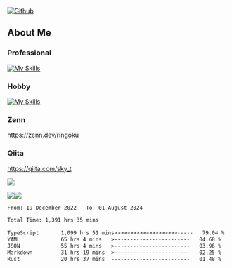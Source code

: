 [![Github](https://img.shields.io/github/followers/skyt-a?label=Follow&style=social)](https://github.com/skyt-a)

## About Me
### Professional
[![My Skills](https://skillicons.dev/icons?i=react,ts,js,nodejs,java,graphql,firebase,githubactions&theme=light)](https://skillicons.dev)
### Hobby
[![My Skills](https://skillicons.dev/icons?i=unity,rust,py&theme=light)](https://skillicons.dev)

### Zenn
https://zenn.dev/ringoku
### Qiita
https://qiita.com/sky_t


![](https://github-profile-summary-cards.vercel.app/api/cards/profile-details?username=skyt-a&theme=default)

![](https://github-profile-summary-cards.vercel.app/api/cards/repos-per-language?username=skyt-a&theme=default)![](https://github-profile-summary-cards.vercel.app/api/cards/stats?username=RinGoku&theme=default)

<!--START_SECTION:waka-->

```txt
From: 19 December 2022 - To: 01 August 2024

Total Time: 1,391 hrs 35 mins

TypeScript       1,099 hrs 51 mins>>>>>>>>>>>>>>>>>>>>-----   79.04 %
YAML             65 hrs 4 mins   >------------------------   04.68 %
JSON             55 hrs 4 mins   >------------------------   03.96 %
Markdown         31 hrs 19 mins  >------------------------   02.25 %
Rust             20 hrs 37 mins  -------------------------   01.48 %
```

<!--END_SECTION:waka-->

